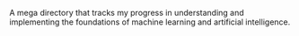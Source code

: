 A mega directory that tracks my progress in understanding and implementing the foundations of machine learning and artificial intelligence.
